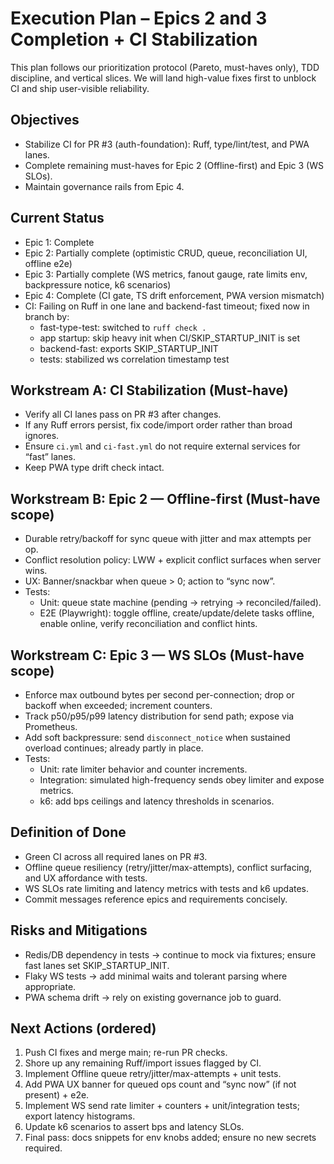 # Execution Plan – Epics 2 and 3 Completion + CI Stabilization

This plan follows our prioritization protocol (Pareto, must-haves only), TDD discipline, and vertical slices. We will land high-value fixes first to unblock CI and ship user-visible reliability.

## Objectives
- Stabilize CI for PR #3 (auth-foundation): Ruff, type/lint/test, and PWA lanes.
- Complete remaining must-haves for Epic 2 (Offline-first) and Epic 3 (WS SLOs).
- Maintain governance rails from Epic 4.

## Current Status
- Epic 1: Complete
- Epic 2: Partially complete (optimistic CRUD, queue, reconciliation UI, offline e2e)
- Epic 3: Partially complete (WS metrics, fanout gauge, rate limits env, backpressure notice, k6 scenarios)
- Epic 4: Complete (CI gate, TS drift enforcement, PWA version mismatch)
- CI: Failing on Ruff in one lane and backend-fast timeout; fixed now in branch by:
  - fast-type-test: switched to `ruff check .`
  - app startup: skip heavy init when CI/SKIP_STARTUP_INIT is set
  - backend-fast: exports SKIP_STARTUP_INIT
  - tests: stabilized ws correlation timestamp test

## Workstream A: CI Stabilization (Must-have)
- Verify all CI lanes pass on PR #3 after changes.
- If any Ruff errors persist, fix code/import order rather than broad ignores.
- Ensure `ci.yml` and `ci-fast.yml` do not require external services for “fast” lanes.
- Keep PWA type drift check intact.

## Workstream B: Epic 2 — Offline-first (Must-have scope)
- Durable retry/backoff for sync queue with jitter and max attempts per op.
- Conflict resolution policy: LWW + explicit conflict surfaces when server wins.
- UX: Banner/snackbar when queue > 0; action to “sync now”.
- Tests:
  - Unit: queue state machine (pending → retrying → reconciled/failed).
  - E2E (Playwright): toggle offline, create/update/delete tasks offline, enable online, verify reconciliation and conflict hints.

## Workstream C: Epic 3 — WS SLOs (Must-have scope)
- Enforce max outbound bytes per second per-connection; drop or backoff when exceeded; increment counters.
- Track p50/p95/p99 latency distribution for send path; expose via Prometheus.
- Add soft backpressure: send `disconnect_notice` when sustained overload continues; already partly in place.
- Tests:
  - Unit: rate limiter behavior and counter increments.
  - Integration: simulated high-frequency sends obey limiter and expose metrics.
  - k6: add bps ceilings and latency thresholds in scenarios.

## Definition of Done
- Green CI across all required lanes on PR #3.
- Offline queue resiliency (retry/jitter/max-attempts), conflict surfacing, and UX affordance with tests.
- WS SLOs rate limiting and latency metrics with tests and k6 updates.
- Commit messages reference epics and requirements concisely.

## Risks and Mitigations
- Redis/DB dependency in tests → continue to mock via fixtures; ensure fast lanes set SKIP_STARTUP_INIT.
- Flaky WS tests → add minimal waits and tolerant parsing where appropriate.
- PWA schema drift → rely on existing governance job to guard.

## Next Actions (ordered)
1) Push CI fixes and merge main; re-run PR checks.
2) Shore up any remaining Ruff/import issues flagged by CI.
3) Implement Offline queue retry/jitter/max-attempts + unit tests.
4) Add PWA UX banner for queued ops count and “sync now” (if not present) + e2e.
5) Implement WS send rate limiter + counters + unit/integration tests; export latency histograms.
6) Update k6 scenarios to assert bps and latency SLOs.
7) Final pass: docs snippets for env knobs added; ensure no new secrets required.
